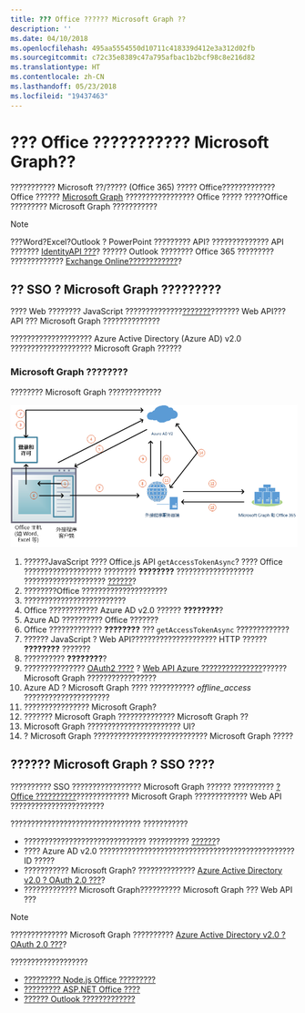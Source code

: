 ```yaml
---
title: ??? Office ?????? Microsoft Graph ??
description: ''
ms.date: 04/10/2018
ms.openlocfilehash: 495aa5554550d10711c418339d412e3a312d02fb
ms.sourcegitcommit: c72c35e8389c47a795afbac1b2bcf98c8e216d82
ms.translationtype: HT
ms.contentlocale: zh-CN
ms.lasthandoff: 05/23/2018
ms.locfileid: "19437463"
---
```

# <a name="authorize-to-microsoft-graph-in-your-office-add-in-preview"></a>??? Office ??????????? Microsoft Graph??

??????????? Microsoft ??/????? (Office 365) ????? Office????????????? Office ?????? [Microsoft Graph](https://developer.microsoft.com/graph/docs) ????????????????? Office ????? ?????Office ????????? Microsoft Graph ??????????? 

> [!NOTE]
> ???Word?Excel?Outlook ? PowerPoint ????????? API? ?????????????? API ??????? [IdentityAPI ???](https://dev.office.com/reference/add-ins/requirement-sets/identity-api-requirement-sets)?
> ?????? Outlook ???????? Office 365 ????????? ????????????? [Exchange Online????????????](https://social.technet.microsoft.com/wiki/contents/articles/32711.exchange-online-how-to-enable-your-tenant-for-modern-authentication.aspx)?

## <a name="add-in-architecture-for-sso-and-microsoft-graph"></a>?? SSO ? Microsoft Graph ?????????

???? Web ???????? JavaScript ??????????????[???????](https://msdn.microsoft.com/en-us/library/windows/desktop/ms682135.aspx#_dns_fully_qualified_domain_name_fqdn__gly)??????? Web API??? API ??? Microsoft Graph ??????????????

???????????????????? Azure Active Directory (Azure AD) v2.0 ???????????????????? Microsoft Graph ??????

### <a name="how-it-works-at-runtime"></a>Microsoft Graph ????????

???????? Microsoft Graph ?????????????

![SSO ?????](../images/sso-access-to-microsoft-graph.png)

1. ??????JavaScript ???? Office.js API `getAccessTokenAsync`? ???? Office ??????????????????? ???????? **????????** ??????????????????? ???????????????????? [??????](sso-in-office-add-ins.md#example-access-token)?
1. ????????Office ?????????????????????
1. ?????????????????????????
1. Office ???????????? Azure AD v2.0 ?????? **????????**?
1. Azure AD ?????????? Office ???????
1. Office ????????????? **????????** ??? `getAccessTokenAsync` ?????????????
1. ?????? JavaScript ? Web API????????????????????? HTTP ?????? **????????** ???????  
1. ?????????? **????????**?
1. ??????????????? [OAuth2 ????](https://tools.ietf.org/html/draft-ietf-oauth-token-exchange-02) ? [Web API Azure ???????????????](https://docs.microsoft.com/en-us/azure/active-directory/develop/active-directory-authentication-scenarios#daemon-or-server-application-to-web-api)?????? Microsoft Graph ?????????????????
1. Azure AD ? Microsoft Graph ???? ??????????? *offline_access* ?????????????????????
1. ???????????????? Microsoft Graph?
1. ??????? Microsoft Graph ?????????????? Microsoft Graph ??
1. Microsoft Graph ??????????????????????? UI?
1. ? Microsoft Graph ???????????????????????????? Microsoft Graph ?????

## <a name="develop-an-sso-add-in-that-accesses-microsoft-graph"></a>?????? Microsoft Graph ? SSO ????

?????????? SSO ????????????????? Microsoft Graph ?????? ?????????? [? Office ??????????](https://docs.microsoft.com/en-us/office/dev/add-ins/develop/sso-in-office-add-ins)????????????? Microsoft Graph ????????????? Web API ??????????????????????? 

???????????????????????????????? ???????????

* ?????????????????????????????? ?????????? [??????](sso-in-office-add-ins.md#validate-the-access-token)? 
* ???? Azure AD v2.0 ???????????????????????????????????????????????? ID ?????
* ??????????? Microsoft Graph? ?????????????? [Azure Active Directory v2.0 ? OAuth 2.0 ???](https://docs.microsoft.com/en-us/azure/active-directory/develop/active-directory-v2-protocols-oauth-on-behalf-of)?
* ????????????? Microsoft Graph?????????? Microsoft Graph ??? Web API ???

> [!NOTE]
> ?????????????? Microsoft Graph ?????????? [Azure Active Directory v2.0 ? OAuth 2.0 ???](https://docs.microsoft.com/en-us/azure/active-directory/develop/active-directory-v2-protocols-oauth-on-behalf-of)?

???????????????????

* [????????? Node.js Office ?????????](create-sso-office-add-ins-nodejs.md)
* [????????? ASP.NET Office ????](create-sso-office-add-ins-aspnet.md)
* [?????? Outlook ?????????????](https://docs.microsoft.com/en-us/outlook/add-ins/implement-sso-in-outlook-add-in)



